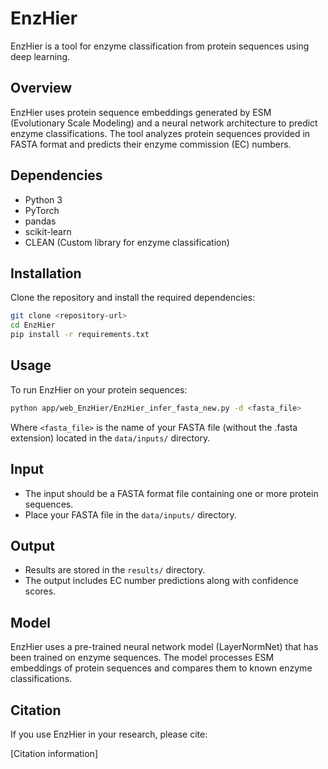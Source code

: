 # EnzHier

EnzHier is a tool for enzyme classification from protein sequences using deep learning.

## Overview

EnzHier uses protein sequence embeddings generated by ESM (Evolutionary Scale Modeling) and a neural network architecture to predict enzyme classifications. The tool analyzes protein sequences provided in FASTA format and predicts their enzyme commission (EC) numbers.

## Dependencies

- Python 3
- PyTorch
- pandas
- scikit-learn
- CLEAN (Custom library for enzyme classification)

## Installation

Clone the repository and install the required dependencies:

```bash
git clone <repository-url>
cd EnzHier
pip install -r requirements.txt
```

## Usage

To run EnzHier on your protein sequences:

```bash
python app/web_EnzHier/EnzHier_infer_fasta_new.py -d <fasta_file>
```

Where `<fasta_file>` is the name of your FASTA file (without the .fasta extension) located in the `data/inputs/` directory.

## Input

- The input should be a FASTA format file containing one or more protein sequences.
- Place your FASTA file in the `data/inputs/` directory.

## Output

- Results are stored in the `results/` directory.
- The output includes EC number predictions along with confidence scores.

## Model

EnzHier uses a pre-trained neural network model (LayerNormNet) that has been trained on enzyme sequences. The model processes ESM embeddings of protein sequences and compares them to known enzyme classifications.

## Citation

If you use EnzHier in your research, please cite:

[Citation information]